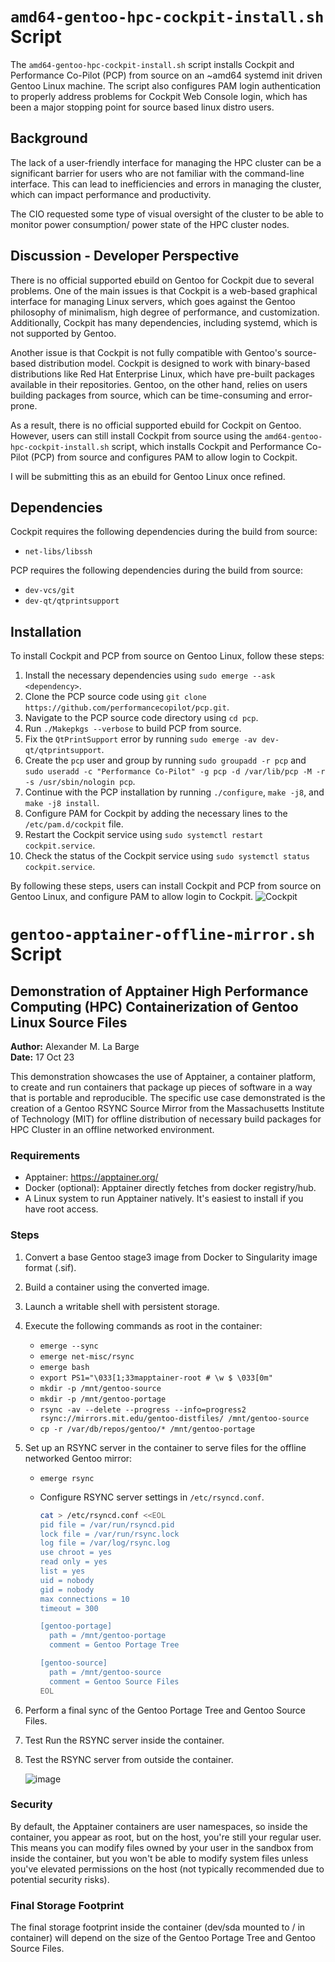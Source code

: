 # `amd64-gentoo-hpc-cockpit-install.sh` Script

The `amd64-gentoo-hpc-cockpit-install.sh` script installs Cockpit and Performance Co-Pilot (PCP) from source on an ~amd64 systemd init driven Gentoo Linux machine. The script also configures PAM login authentication to properly address problems for Cockpit Web Console login, which has been a major stopping point for source based linux distro users. 

## Background

The lack of a user-friendly interface for managing the HPC cluster can be a significant barrier for users who are not familiar with the command-line interface. This can lead to inefficiencies and errors in managing the cluster, which can impact performance and productivity.

The CIO requested some type of visual oversight of the cluster to be able to monitor power consumption/ power state of the HPC cluster nodes. 

## Discussion - Developer Perspective

There is no official supported ebuild on Gentoo for Cockpit due to several problems. One of the main issues is that Cockpit is a web-based graphical interface for managing Linux servers, which goes against the Gentoo philosophy of minimalism, high degree of performance, and customization. Additionally, Cockpit has many dependencies, including systemd, which is not supported by Gentoo. 

Another issue is that Cockpit is not fully compatible with Gentoo's source-based distribution model. Cockpit is designed to work with binary-based distributions like Red Hat Enterprise Linux, which have pre-built packages available in their repositories. Gentoo, on the other hand, relies on users building packages from source, which can be time-consuming and error-prone.

As a result, there is no official supported ebuild for Cockpit on Gentoo. However, users can still install Cockpit from source using the `amd64-gentoo-hpc-cockpit-install.sh` script, which installs Cockpit and Performance Co-Pilot (PCP) from source and configures PAM to allow login to Cockpit.

I will be submitting this as an ebuild for Gentoo Linux once refined. 

## Dependencies

Cockpit requires the following dependencies during the build from source:

- `net-libs/libssh`

PCP requires the following dependencies during the build from source:

- `dev-vcs/git`
- `dev-qt/qtprintsupport`

## Installation

To install Cockpit and PCP from source on Gentoo Linux, follow these steps:

1. Install the necessary dependencies using `sudo emerge --ask <dependency>`.
2. Clone the PCP source code using `git clone https://github.com/performancecopilot/pcp.git`.
3. Navigate to the PCP source code directory using `cd pcp`.
4. Run `./Makepkgs --verbose` to build PCP from source.
5. Fix the `QtPrintSupport` error by running `sudo emerge -av dev-qt/qtprintsupport`.
6. Create the `pcp` user and group by running `sudo groupadd -r pcp` and `sudo useradd -c "Performance Co-Pilot" -g pcp -d /var/lib/pcp -M -r -s /usr/sbin/nologin pcp`.
7. Continue with the PCP installation by running `./configure`, `make -j8`, and `make -j8 install`.
8. Configure PAM for Cockpit by adding the necessary lines to the `/etc/pam.d/cockpit` file.
9. Restart the Cockpit service using `sudo systemctl restart cockpit.service`.
10. Check the status of the Cockpit service using `sudo systemctl status cockpit.service`.

By following these steps, users can install Cockpit and PCP from source on Gentoo Linux, and configure PAM to allow login to Cockpit.
![Cockpit](https://github.com/alexander-labarge/hpc-optimizations/assets/103531175/0c8450c6-ddb1-4ec7-81b1-0df25493d9df)

# `gentoo-apptainer-offline-mirror.sh` Script
## Demonstration of Apptainer High Performance Computing (HPC) Containerization of Gentoo Linux Source Files

**Author:** Alexander M. La Barge <br>
**Date:** 17 Oct 23

This demonstration showcases the use of Apptainer, a container platform, to create and run containers that package up pieces of software in a way that is portable and reproducible. The specific use case demonstrated is the creation of a Gentoo RSYNC Source Mirror from the Massachusetts Institute of Technology (MIT) for offline distribution of necessary build packages for HPC Cluster in an offline networked environment.

### Requirements

- Apptainer: https://apptainer.org/
- Docker (optional): Apptainer directly fetches from docker registry/hub.
- A Linux system to run Apptainer natively. It's easiest to install if you have root access.

### Steps

1. Convert a base Gentoo stage3 image from Docker to Singularity image format (.sif).
2. Build a container using the converted image.
3. Launch a writable shell with persistent storage.
4. Execute the following commands as root in the container:
   - `emerge --sync`
   - `emerge net-misc/rsync`
   - `emerge bash`
   - `export PS1="\033[1;33mapptainer-root # \w $ \033[0m"`
   - `mkdir -p /mnt/gentoo-source`
   - `mkdir -p /mnt/gentoo-portage`
   - `rsync -av --delete --progress --info=progress2 rsync://mirrors.mit.edu/gentoo-distfiles/ /mnt/gentoo-source`
   - `cp -r /var/db/repos/gentoo/* /mnt/gentoo-portage`
5. Set up an RSYNC server in the container to serve files for the offline networked Gentoo mirror:
   - `emerge rsync`
   - Configure RSYNC server settings in `/etc/rsyncd.conf`.

        ```bash
      cat > /etc/rsyncd.conf <<EOL
      pid file = /var/run/rsyncd.pid
      lock file = /var/run/rsync.lock
      log file = /var/log/rsync.log
      use chroot = yes
      read only = yes
      list = yes
      uid = nobody
      gid = nobody
      max connections = 10
      timeout = 300
      
      [gentoo-portage]
          path = /mnt/gentoo-portage
          comment = Gentoo Portage Tree
      
      [gentoo-source]
          path = /mnt/gentoo-source
          comment = Gentoo Source Files
      EOL
      ```
6. Perform a final sync of the Gentoo Portage Tree and Gentoo Source Files.
7. Test Run the RSYNC server inside the container.
8. Test the RSYNC server from outside the container.

   ![image](https://github.com/alexander-labarge/hpc-developement/assets/103531175/d1b3c278-7f4a-417a-9042-dde6c829f1ae)


### Security

By default, the Apptainer containers are user namespaces, so inside the container, you appear as root, but on the host, you're still your regular user. This means you can modify files owned by your user in the sandbox from inside the container, but you won't be able to modify system files unless you've elevated permissions on the host (not typically recommended due to potential security risks).

### Final Storage Footprint

The final storage footprint inside the container (dev/sda mounted to / in container) will depend on the size of the Gentoo Portage Tree and Gentoo Source Files.
